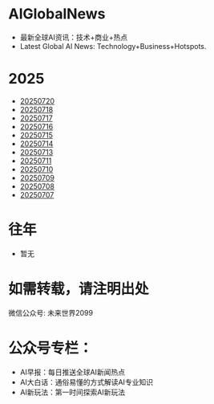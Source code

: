 # AIGlobalNews

- 最新全球AI资讯：技术+商业+热点
- Latest Global AI News: Technology+Business+Hotspots.

# 2025

- [20250720](CN/2025/20250720.md)
- [20250718](CN/2025/20250718.md)
- [20250717](CN/2025/20250717.md)
- [20250716](CN/2025/20250716.md)
- [20250715](CN/2025/20250715.md)
- [20250714](CN/2025/20250714.md)
- [20250713](CN/2025/20250713.md)
- [20250711](CN/2025/20250711.md)
- [20250710](CN/2025/20250710.md)
- [20250709](CN/2025/20250709.md)
- [20250708](CN/2025/20250708.md)
- [20250707](CN/2025/20250707.md)

# 往年

- 暂无

# 如需转载，请注明出处

微信公众号: 未来世界2099

# 公众号专栏：

- AI早报：每日推送全球AI新闻热点
- AI大白话：通俗易懂的方式解读AI专业知识
- AI新玩法：第一时间探索AI新玩法


